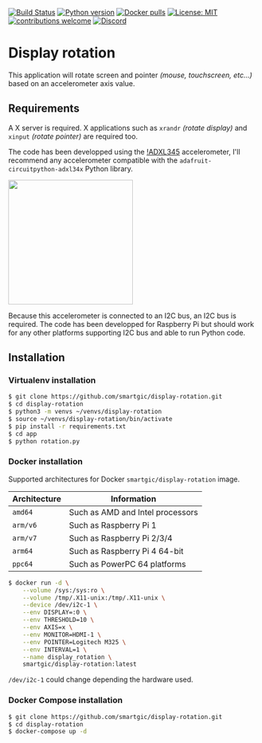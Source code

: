 [![Build Status](https://travis-ci.com/smartgic/display-rotation.svg?branch=main)](https://travis-ci.com/github/smartgic/display-rotation) [![Python version](https://img.shields.io/badge/Python-3.9-green.svg?style=flat&logoColor=FFFFFF&color=87567)](https://hub.docker.com/_/python)
[![Docker pulls](https://img.shields.io/docker/pulls/smartgic/display-rotation.svg?style=flat&logo=docker&logoColor=FFFFFF&color=87567)](https://hub.docker.com/r/smartgic/display-rotation) [![License: MIT](https://img.shields.io/badge/License-MIT-yellow.svg)](https://opensource.org/licenses/MIT) [![contributions welcome](https://img.shields.io/badge/contributions-welcome-pink.svg?style=flat)](https://github.com/smartgic/display-rotation/pulls) [![Discord](https://img.shields.io/discord/809074036733902888)](https://discord.gg/Vu7Wmd9j)

# Display rotation

This application will rotate screen and pointer *(mouse, touchscreen, etc...)* based on an accelerometer axis value.

## Requirements

A X server is required. X applications such as `xrandr` *(rotate display)* and `xinput` *(rotate pointer)* are required too.

The code has been developped using the [!ADXL345](https://learn.adafruit.com/adxl345-digital-accelerometer) accelerometer, I'll recommend any accelerometer compatible with the `adafruit-circuitpython-adxl34x` Python library.

<img src='https://cdn-learn.adafruit.com/guides/cropped_images/000/000/247/medium640/2013_03_24_IMG_1453-1024.jpg?1520540491' width='250'/>

Because this accelerometer is connected to an I2C bus, an I2C bus is required. The code has been developped for Raspberry Pi but should work for any other platforms supporting I2C bus and able to run Python code.

## Installation

### Virtualenv installation

```bash
$ git clone https://github.com/smartgic/display-rotation.git
$ cd display-rotation
$ python3 -m venvs ~/venvs/display-rotation
$ source ~/venvs/display-rotation/bin/activate
$ pip install -r requirements.txt
$ cd app
$ python rotation.py
```

### Docker installation

Supported architectures for Docker `smartgic/display-rotation` image.

| Architecture | Information                                        |
| ---          | ---                                                |
| `amd64`      | Such as AMD and Intel processors                   |
| `arm/v6`     | Such as Raspberry Pi 1                             |
| `arm/v7`     | Such as Raspberry Pi 2/3/4                         |
| `arm64`      | Such as Raspberry Pi 4 64-bit                      |
| `ppc64`      | Such as PowerPC 64 platforms                       |

```bash
$ docker run -d \
    --volume /sys:/sys:ro \
    --volume /tmp/.X11-unix:/tmp/.X11-unix \
    --device /dev/i2c-1 \
    --env DISPLAY=:0 \
    --env THRESHOLD=10 \
    --env AXIS=x \
    --env MONITOR=HDMI-1 \
    --env POINTER=Logitech M325 \
    --env INTERVAL=1 \
    --name display_rotation \
    smartgic/display-rotation:latest
```

`/dev/i2c-1` could change depending the hardware used.


### Docker Compose installation
```bash
$ git clone https://github.com/smartgic/display-rotation.git
$ cd display-rotation
$ docker-compose up -d
```
